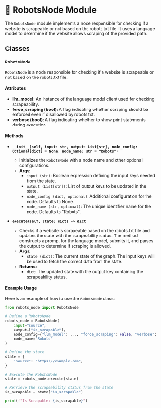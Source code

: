 # 🦂 RobotsNode Module

The `RobotsNode` module implements a node responsible for checking if a website is scrapeable or not based on the robots.txt file. It uses a language model to determine if the website allows scraping of the provided path.

## Classes

### `RobotsNode`

`RobotsNode` is a node responsible for checking if a website is scrapeable or not based on the robots.txt file.

#### Attributes

- **llm_model**: An instance of the language model client used for checking scrapeability.
- **force_scraping (bool)**: A flag indicating whether scraping should be enforced even if disallowed by robots.txt.
- **verbose (bool)**: A flag indicating whether to show print statements during execution.

#### Methods

- **`__init__(self, input: str, output: List[str], node_config: Optional[dict] = None, node_name: str = "Robots")`**
  - Initializes the `RobotsNode` with a node name and other optional configurations.
  - **Args**:
    - `input (str)`: Boolean expression defining the input keys needed from the state.
    - `output (List[str])`: List of output keys to be updated in the state.
    - `node_config (dict, optional)`: Additional configuration for the node. Defaults to None.
    - `node_name (str, optional)`: The unique identifier name for the node. Defaults to "Robots".

- **`execute(self, state: dict) -> dict`**
  - Checks if a website is scrapeable based on the robots.txt file and updates the state with the scrapeability status. The method constructs a prompt for the language model, submits it, and parses the output to determine if scraping is allowed.
  - **Args**:
    - `state (dict)`: The current state of the graph. The input keys will be used to fetch the correct data from the state.
  - **Returns**:
    - `dict`: The updated state with the output key containing the scrapeability status.

#### Example Usage

Here is an example of how to use the `RobotsNode` class:

```python
from robots_node import RobotsNode

# Define a RobotsNode
robots_node = RobotsNode(
    input="source",
    output=["is_scrapable"],
    node_config={"llm_model": ..., "force_scraping": False, "verbose": True},
    node_name="Robots"
)

# Define the state
state = {
    "source": "https://example.com",
}

# Execute the RobotsNode
state = robots_node.execute(state)

# Retrieve the scrapeability status from the state
is_scrapable = state["is_scrapable"]

print(f"Is Scrapable: {is_scrapable}")
